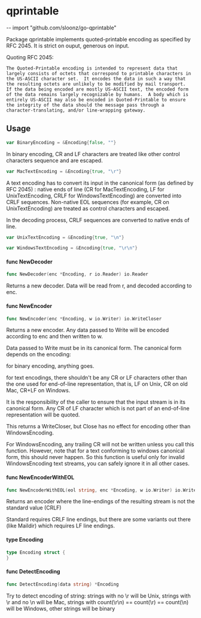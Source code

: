 # qprintable
--
    import "github.com/sloonz/go-qprintable"

Package qprintable implements quoted-printable encoding as specified by RFC
2045. It is strict on ouput, generous on input.

Quoting RFC 2045:

    The Quoted-Printable encoding is intended to represent data that
    largely consists of octets that correspond to printable characters in
    the US-ASCII character set.  It encodes the data in such a way that
    the resulting octets are unlikely to be modified by mail transport.
    If the data being encoded are mostly US-ASCII text, the encoded form
    of the data remains largely recognizable by humans.  A body which is
    entirely US-ASCII may also be encoded in Quoted-Printable to ensure
    the integrity of the data should the message pass through a
    character-translating, and/or line-wrapping gateway.

## Usage

```go
var BinaryEncoding = &Encoding{false, ""}
```
In binary encoding, CR and LF characters are treated like other control
characters sequence and are escaped.

```go
var MacTextEncoding = &Encoding{true, "\r"}
```
A text encoding has to convert its input in the canonical form (as defined by
RFC 2045) : native ends of line (CR for MacTextEncoding, LF for
UnixTextEncoding, CRLF for WindowsTextEncoding) are converted into CRLF
sequences. Non-native EOL sequences (for example, CR on UnixTextEncoding) are
treated as control characters and escaped.

In the decoding process, CRLF sequences are converted to native ends of line.

```go
var UnixTextEncoding = &Encoding{true, "\n"}
```

```go
var WindowsTextEncoding = &Encoding{true, "\r\n"}
```

#### func  NewDecoder

```go
func NewDecoder(enc *Encoding, r io.Reader) io.Reader
```
Returns a new decoder. Data will be read from r, and decoded according to enc.

#### func  NewEncoder

```go
func NewEncoder(enc *Encoding, w io.Writer) io.WriteCloser
```
Returns a new encoder. Any data passed to Write will be encoded according to enc
and then written to w.

Data passed to Write must be in its canonical form. The canonical form depends
on the encoding:

for binary encoding, anything goes.

for text encodings, there shouldn't be any CR or LF characters other than the
one used for end-of-line representation, that is, LF on Unix, CR on old Mac,
CR+LF on Windows.

It is the responsibility of the caller to ensure that the input stream is in its
canonical form. Any CR of LF character which is not part of an end-of-line
representation will be quoted.

This returns a WriteCloser, but Close has no effect for encoding other than
WindowsEncoding.

For WindowsEncoding, any trailing CR will not be written unless you call this
function. However, note that for a text conforming to windows canonical form,
this should never happen. So this function is useful only for invalid
WindowsEncoding text streams, you can safely ignore it in all other cases.

#### func  NewEncoderWithEOL

```go
func NewEncoderWithEOL(eol string, enc *Encoding, w io.Writer) io.WriteCloser
```
Returns an encoder where the line-endings of the resulting stream is not the
standard value (CRLF)

Standard requires CRLF line endings, but there are some variants out there (like
Maildir) which requires LF line endings.

#### type Encoding

```go
type Encoding struct {
}
```


#### func  DetectEncoding

```go
func DetectEncoding(data string) *Encoding
```
Try to detect encoding of string: strings with no \r will be Unix, strings with
\r and no \n will be Mac, strings with count(\r\n) == count(\r) == count(\n)
will be Windows, other strings will be binary
